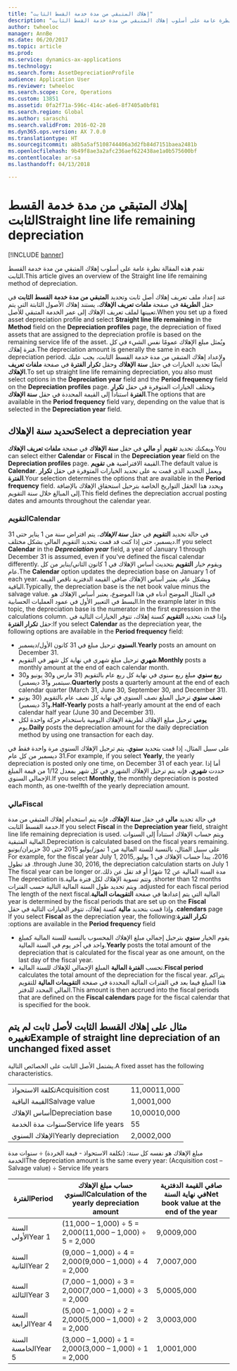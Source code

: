 ```yaml
---
title: "إهلاك المتبقي من مدة خدمة القسط الثابت"
description: "تقدم هذه المقالة نظرة عامة على أسلوب إهلاك المتبقي من مدة خدمة القسط الثابت‬."
author: twheeloc
manager: AnnBe
ms.date: 06/20/2017
ms.topic: article
ms.prod: 
ms.service: dynamics-ax-applications
ms.technology: 
ms.search.form: AssetDepreciationProfile
audience: Application User
ms.reviewer: twheeloc
ms.search.scope: Core, Operations
ms.custom: 13851
ms.assetid: 0fa2f71a-596c-414c-a6e6-8f7405a0bf81
ms.search.region: Global
ms.author: saraschi
ms.search.validFrom: 2016-02-28
ms.dyn365.ops.version: AX 7.0.0
ms.translationtype: HT
ms.sourcegitcommit: a8b5a5af5108744406a3d2fb84d7151baea2481b
ms.openlocfilehash: 9b49f8ae3a2afc236aef622438ae1a0b575600bf
ms.contentlocale: ar-sa
ms.lasthandoff: 04/13/2018

---
```


# <a name="straight-line-life-remaining-depreciation"></a><span data-ttu-id="413f3-103">إهلاك المتبقي من مدة خدمة القسط الثابت</span><span class="sxs-lookup"><span data-stu-id="413f3-103">Straight line life remaining depreciation</span></span>

[!INCLUDE [banner](../includes/banner.md)]

<span data-ttu-id="413f3-104">تقدم هذه المقالة نظرة عامة على أسلوب إهلاك المتبقي من مدة خدمة القسط الثابت‬.</span><span class="sxs-lookup"><span data-stu-id="413f3-104">This article gives an overview of the Straight line life remaining method of depreciation.</span></span>

<span data-ttu-id="413f3-105">عند إعداد ملف تعريف إهلاك أصل ثابت وتحديد **المتبقي من مدة خدمة القسط الثابت‬** في حقل **الطريقة** في صفحة **ملفات تعريف الإهلاك**، يستند إهلاك الأصول الثابتة التي يتم تعيينها لملف تعريف الإهلاك إلى عمر الخدمة المتبقي للأصل.</span><span class="sxs-lookup"><span data-stu-id="413f3-105">When you set up a fixed asset depreciation profile and select **Straight line life remaining** in the **Method** field on the **Depreciation profiles** page, the depreciation of fixed assets that are assigned to the depreciation profile is based on the remaining service life of the asset.</span></span> <span data-ttu-id="413f3-106">ويُمثل مبلغ الإهلاك عمومًا نفس الشيء في كل فترة إهلاك.</span><span class="sxs-lookup"><span data-stu-id="413f3-106">The depreciation amount is generally the same in each depreciation period.</span></span> <span data-ttu-id="413f3-107">ولإعداد إهلاك المتبقي من مدة خدمة القسط الثابت‬، يجب عليك أيضًا تحديد الخيارات في حقل **سنة الإهلاك** وحقل **تكرار الفترة** في صفحة **ملفات تعريف الإهلاك**.</span><span class="sxs-lookup"><span data-stu-id="413f3-107">To set up straight line life remaining depreciation, you also must select options in the **Depreciation year** field and the **Period frequency** field on the **Depreciation profiles** page.</span></span> <span data-ttu-id="413f3-108">وتختلف الخيارات المتوفرة في حقل **تكرار الفترة** استناداً إلى القيمة المحددة في حقل **سنة الإهلاك**.</span><span class="sxs-lookup"><span data-stu-id="413f3-108">The options that are available in the **Period frequency** field vary, depending on the value that is selected in the **Depreciation year** field.</span></span>

## <a name="select-a-depreciation-year"></a><span data-ttu-id="413f3-109">تحديد سنة الإهلاك</span><span class="sxs-lookup"><span data-stu-id="413f3-109">Select a depreciation year</span></span>
<span data-ttu-id="413f3-110">ويمكنك تحديد **تقويم** أو **مالي** في حقل **سنة الإهلاك** في صفحة **ملفات تعريف الإهلاك**.</span><span class="sxs-lookup"><span data-stu-id="413f3-110">You can select either **Calendar** or **Fiscal** in the **Depreciation year** field on the **Depreciation profiles** page.</span></span> <span data-ttu-id="413f3-111">القيمة الافتراضية هي **تقويم**.</span><span class="sxs-lookup"><span data-stu-id="413f3-111">The default value is **Calendar**.</span></span> <span data-ttu-id="413f3-112">ويعمل التحديد الذي قمت به على تحديد الخيارات المتوفرة في حقل **تكرار الفترة**.</span><span class="sxs-lookup"><span data-stu-id="413f3-112">Your selection determines the options that are available in the **Period frequency** field.</span></span> <span data-ttu-id="413f3-113">ويحدد هذا الحقل التواريخ الخاصة بترحيل استحقاق الإهلاك بالإضافة إلى المبالغ خلال سنة التقويم.</span><span class="sxs-lookup"><span data-stu-id="413f3-113">This field defines the depreciation accrual posting dates and amounts throughout the calendar year.</span></span>

### <a name="calendar"></a><span data-ttu-id="413f3-114">التقويم</span><span class="sxs-lookup"><span data-stu-id="413f3-114">Calendar</span></span>

<span data-ttu-id="413f3-115">في حالة تحديد **التقويم** في حقل  ***سنة الإهلاك***، يتم افتراض سنة من 1 يناير حتى 31 ديسمبر، حتى إذا كنت قد قمت بتحديد التقويم المالي بشكل مختلف.</span><span class="sxs-lookup"><span data-stu-id="413f3-115">If you select **Calendar** in the ***Depreciation year*** field, a year of January 1 through December 31 is assumed, even if you've defined the fiscal calendar differently.</span></span> <span data-ttu-id="413f3-116">ويقوم خيار **التقويم** بتحديث أساس الإهلاك في 1 كانون الثاني/يناير من كل عام.</span><span class="sxs-lookup"><span data-stu-id="413f3-116">The **Calendar** option updates the depreciation base on January 1 of each year.</span></span> <span data-ttu-id="413f3-117">وبشكل عام، يعتبر أساس الإهلاك صافي القيمة الدفترية ناقص القيمة الباقية.</span><span class="sxs-lookup"><span data-stu-id="413f3-117">Typically, the depreciation base is the net book value minus the salvage value.</span></span> <span data-ttu-id="413f3-118">في المثال الموضح أدناه في هذا الموضوع، يعتبر أساس الإهلاك هو البسط في التعبير الأول في عمود العمليات الحسابية.</span><span class="sxs-lookup"><span data-stu-id="413f3-118">In the example later in this topic, the depreciation base is the numerator in the first expression in the calculations column.</span></span> <span data-ttu-id="413f3-119">وإذا قمت بتحديد **التقويم** كسنة إهلاك، تتوفر الخيارات التالية في حقل **تكرار الفترة**:</span><span class="sxs-lookup"><span data-stu-id="413f3-119">If you select **Calendar** as the depreciation year, the following options are available in the **Period frequency** field:</span></span>

-   <span data-ttu-id="413f3-120">**السنوي** ترحيل مبلغ في 31 كانون الأول/ديسمبر.</span><span class="sxs-lookup"><span data-stu-id="413f3-120">**Yearly** posts an amount on December 31.</span></span>
-   <span data-ttu-id="413f3-121">**شهري** ترحيل مبلغ شهري في نهاية كل شهر في التقويم.</span><span class="sxs-lookup"><span data-stu-id="413f3-121">**Monthly** posts a monthly amount at the end of each calendar month.</span></span>
-   <span data-ttu-id="413f3-122">**ربع سنوي** مبلغ ربع سنوي في نهاية كل ربع عام بالتقويم (31 مارس و30 يونيو و30 سبتمبر و31 ديسمبر).</span><span class="sxs-lookup"><span data-stu-id="413f3-122">**Quarterly** posts a quarterly amount at the end of each calendar quarter (March 31, June 30, September 30, and December 31).</span></span>
-   <span data-ttu-id="413f3-123">**نصف سنوي** ترحيل المبلغ نصف السنوي في نهاية كل نصف عام بالتقويم (30 يونيو و31 ديسمبر).</span><span class="sxs-lookup"><span data-stu-id="413f3-123">**Half-Yearly** posts a half-yearly amount at the end of each calendar half year (June 30 and December 31).</span></span>
-   <span data-ttu-id="413f3-124">**يومي** ترحيل مبلغ الإهلاك لطريقة الإهلاك اليومية باستخدام حركة واحدة لكل يوم.</span><span class="sxs-lookup"><span data-stu-id="413f3-124">**Daily** posts the depreciation amount for the daily depreciation method by using one transaction for each day.</span></span>

<span data-ttu-id="413f3-125">على سبيل المثال، إذا قمت بتحديد **سنوي**، يتم ترحيل الإهلاك السنوي مرة واحدة فقط في 31 ديسمبر من كل عام.</span><span class="sxs-lookup"><span data-stu-id="413f3-125">For example, if you select **Yearly**, the yearly depreciation is posted only one time, on December 31 of each year.</span></span> <span data-ttu-id="413f3-126">أما إذا حددت **شهري**، فإنه يتم ترحيل الإهلاك الشهري في كل شهر بمعدل 1/12 من قيمة المبلغ الإجمالي السنوي.</span><span class="sxs-lookup"><span data-stu-id="413f3-126">If you select **Monthly**, the monthly depreciation is posted each month, as one-twelfth of the yearly depreciation amount.</span></span>

### <a name="fiscal"></a><span data-ttu-id="413f3-127">مالي</span><span class="sxs-lookup"><span data-stu-id="413f3-127">Fiscal</span></span>

<span data-ttu-id="413f3-128">في حالة تحديد **مالي** في حقل **سنة الإهلاك**، فإنه يتم استخدام إهلاك المتبقي من مدة خدمة القسط الثابت‬.</span><span class="sxs-lookup"><span data-stu-id="413f3-128">If you select **Fiscal** in the **Depreciation year** field, straight line life remaining depreciation is used.</span></span> <span data-ttu-id="413f3-129">ويتم حساب الإهلاك استناداً إلى السنوات المالية المتبقية.</span><span class="sxs-lookup"><span data-stu-id="413f3-129">Depreciation is calculated based on the fiscal years remaining.</span></span> <span data-ttu-id="413f3-130">‏‫على سبيل المثال، بالنسبة للسنة المالية من 1 تموز/يوليو 2015 حتى 30 حزيران/يونيو 2016، يبدأ حساب الإهلاك في 1 يوليو.</span><span class="sxs-lookup"><span data-stu-id="413f3-130">For example, for the fiscal year July 1, 2015, through June 30, 2016, the depreciation calculation starts on July 1.</span></span> <span data-ttu-id="413f3-131">قد تطول مدة السنة المالية عن 12 شهرًا أو قد تقل عن ذلك.</span><span class="sxs-lookup"><span data-stu-id="413f3-131">The fiscal year can be longer or shorter than 12 months.</span></span> <span data-ttu-id="413f3-132">وتتم تسوية الإهلاك لكل فترة مالية.</span><span class="sxs-lookup"><span data-stu-id="413f3-132">The depreciation is adjusted for each fiscal period.</span></span> <span data-ttu-id="413f3-133">ويتم تحديد طول السنة المالية التالية حسب الفترات المالية التي يتم إعدادها في صفحة **التقويمات المالية**.</span><span class="sxs-lookup"><span data-stu-id="413f3-133">The length of the next fiscal year is determined by the fiscal periods that are set up on the **Fiscal calendars** page.</span></span> <span data-ttu-id="413f3-134">وإذا قمت بتحديد **مالية** كسنة إهلاك، تتوفر الخيارات التالية في حقل **تكرار الفترة**:</span><span class="sxs-lookup"><span data-stu-id="413f3-134">If you select **Fiscal** as the depreciation year, the following options are available in the **Period frequency** field:</span></span>

-   <span data-ttu-id="413f3-135">يقوم الخيار **سنوي** بترحيل إجمالي مبلغ الإهلاك المحسوب بالنسبة للسنة المالية كمبلغ واحد في آخر يوم في السنة المالية.</span><span class="sxs-lookup"><span data-stu-id="413f3-135">**Yearly** posts the total amount of the depreciation that is calculated for the fiscal year as one amount, on the last day of the fiscal year.</span></span>
-   <span data-ttu-id="413f3-136">تحسب **الفترة المالية** المبلغ الإجمالي للإهلاك للسنة المالية.</span><span class="sxs-lookup"><span data-stu-id="413f3-136">**Fiscal period** calculates the total amount of the depreciation for the fiscal year.</span></span> <span data-ttu-id="413f3-137">يتراكم هذا المبلغ فيما بعد في الفترات المالية المحددة في صفحة **التقويمات المالية** للتقويم المالي المحدد للدفتر.</span><span class="sxs-lookup"><span data-stu-id="413f3-137">This amount is then accrued into the fiscal periods that are defined on the **Fiscal calendars** page for the fiscal calendar that is specified for the book.</span></span>

## <a name="example-of-straight-line-depreciation-of-an-unchanged-fixed-asset"></a><span data-ttu-id="413f3-138">مثال على إهلاك القسط الثابت لأصل ثابت لم يتم تغييره</span><span class="sxs-lookup"><span data-stu-id="413f3-138">Example of straight line depreciation of an unchanged fixed asset</span></span>
<span data-ttu-id="413f3-139">يشتمل الأصل الثابت على الخصائص التالية.</span><span class="sxs-lookup"><span data-stu-id="413f3-139">A fixed asset has the following characteristics.</span></span>

|                     |        |
|---------------------|--------|
| <span data-ttu-id="413f3-140">تكلفة الاستحواذ</span><span class="sxs-lookup"><span data-stu-id="413f3-140">Acquisition cost</span></span>    | <span data-ttu-id="413f3-141">11,000</span><span class="sxs-lookup"><span data-stu-id="413f3-141">11,000</span></span> |
| <span data-ttu-id="413f3-142">القيمة الباقية</span><span class="sxs-lookup"><span data-stu-id="413f3-142">Salvage value</span></span>       | <span data-ttu-id="413f3-143">1,000</span><span class="sxs-lookup"><span data-stu-id="413f3-143">1,000</span></span>  |
| <span data-ttu-id="413f3-144">أساس الإهلاك</span><span class="sxs-lookup"><span data-stu-id="413f3-144">Depreciation base</span></span>   | <span data-ttu-id="413f3-145">10,000</span><span class="sxs-lookup"><span data-stu-id="413f3-145">10,000</span></span> |
| <span data-ttu-id="413f3-146">سنوات مدة الخدمة</span><span class="sxs-lookup"><span data-stu-id="413f3-146">Service life years</span></span>  | <span data-ttu-id="413f3-147">5</span><span class="sxs-lookup"><span data-stu-id="413f3-147">5</span></span>      |
| <span data-ttu-id="413f3-148">الإهلاك السنوي</span><span class="sxs-lookup"><span data-stu-id="413f3-148">Yearly depreciation</span></span> | <span data-ttu-id="413f3-149">2,000</span><span class="sxs-lookup"><span data-stu-id="413f3-149">2,000</span></span>  |

<span data-ttu-id="413f3-150">مبلغ الإهلاك هو نفسه كل سنة: (تكلفة الاستحواذ - قيمة الخردة) ÷ سنوات مدة الخدمة</span><span class="sxs-lookup"><span data-stu-id="413f3-150">The depreciation amount is the same every year: (Acquisition cost – Salvage value) ÷ Service life years</span></span>

| <span data-ttu-id="413f3-151">الفترة</span><span class="sxs-lookup"><span data-stu-id="413f3-151">Period</span></span> | <span data-ttu-id="413f3-152">حساب مبلغ الإهلاك السنوي</span><span class="sxs-lookup"><span data-stu-id="413f3-152">Calculation of the yearly depreciation amount</span></span> | <span data-ttu-id="413f3-153">صافي القيمة الدفترية في نهاية السنة</span><span class="sxs-lookup"><span data-stu-id="413f3-153">Net book value at the end of the year</span></span> |
|--------|-----------------------------------------------|---------------------------------------|
| <span data-ttu-id="413f3-154">السنة الأولى</span><span class="sxs-lookup"><span data-stu-id="413f3-154">Year 1</span></span> | <span data-ttu-id="413f3-155">(11,000 – 1,000) ÷ 5 = 2,000</span><span class="sxs-lookup"><span data-stu-id="413f3-155">(11,000 – 1,000) ÷ 5 = 2,000</span></span>                  | <span data-ttu-id="413f3-156">9,000</span><span class="sxs-lookup"><span data-stu-id="413f3-156">9,000</span></span>                                 |
| <span data-ttu-id="413f3-157">السنة الثانية</span><span class="sxs-lookup"><span data-stu-id="413f3-157">Year 2</span></span> | <span data-ttu-id="413f3-158">(9,000 – 1,000) ÷ 4 = 2,000</span><span class="sxs-lookup"><span data-stu-id="413f3-158">(9,000 – 1,000) ÷ 4 = 2,000</span></span>                   | <span data-ttu-id="413f3-159">7,000</span><span class="sxs-lookup"><span data-stu-id="413f3-159">7,000</span></span>                                 |
| <span data-ttu-id="413f3-160">السنة الثالثة</span><span class="sxs-lookup"><span data-stu-id="413f3-160">Year 3</span></span> | <span data-ttu-id="413f3-161">(7,000 – 1,000) ÷ 3 = 2,000</span><span class="sxs-lookup"><span data-stu-id="413f3-161">(7,000 – 1,000) ÷ 3 = 2,000</span></span>                   | <span data-ttu-id="413f3-162">5,000</span><span class="sxs-lookup"><span data-stu-id="413f3-162">5,000</span></span>                                 |
| <span data-ttu-id="413f3-163">السنة الرابعة</span><span class="sxs-lookup"><span data-stu-id="413f3-163">Year 4</span></span> | <span data-ttu-id="413f3-164">(5,000 – 1,000) ÷ 2 = 2,000</span><span class="sxs-lookup"><span data-stu-id="413f3-164">(5,000 – 1,000) ÷ 2 = 2,000</span></span>                   | <span data-ttu-id="413f3-165">3,000</span><span class="sxs-lookup"><span data-stu-id="413f3-165">3,000</span></span>                                 |
| <span data-ttu-id="413f3-166">السنة الخامسة</span><span class="sxs-lookup"><span data-stu-id="413f3-166">Year 5</span></span> | <span data-ttu-id="413f3-167">(3,000 – 1,000) ÷ 1 = 2,000</span><span class="sxs-lookup"><span data-stu-id="413f3-167">(3,000 – 1,000) ÷ 1 = 2,000</span></span>                   | <span data-ttu-id="413f3-168">1,000</span><span class="sxs-lookup"><span data-stu-id="413f3-168">1,000</span></span>                                 |






